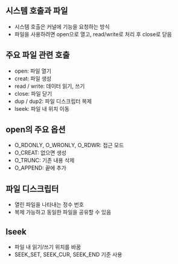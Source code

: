 ## 시스템 호출과 파일

- 시스템 호출은 커널에 기능을 요청하는 방식
- 파일을 사용하려면 open으로 열고, read/write로 처리 후 close로 닫음

## 주요 파일 관련 호출

- open: 파일 열기
- creat: 파일 생성
- read / write: 데이터 읽기, 쓰기
- close: 파일 닫기
- dup / dup2: 파일 디스크립터 복제
- lseek: 파일 내 위치 이동

## open의 주요 옵션

- O_RDONLY, O_WRONLY, O_RDWR: 접근 모드
- O_CREAT: 없으면 생성
- O_TRUNC: 기존 내용 삭제
- O_APPEND: 끝에 추가

## 파일 디스크립터

- 열린 파일을 나타내는 정수 번호
- 복제 가능하고 동일한 파일을 공유할 수 있음

## lseek

- 파일 내 읽기/쓰기 위치를 바꿈
- SEEK_SET, SEEK_CUR, SEEK_END 기준 사용
